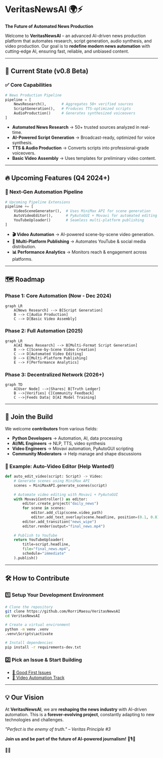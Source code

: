 # VeritasNewsAI 🌍⚡  
**The Future of Automated News Production**

Welcome to **VeritasNewsAI** – an advanced AI-driven news production platform that automates research, script generation, audio synthesis, and video production. Our goal is to **redefine modern news automation** with cutting-edge AI, ensuring fast, reliable, and unbiased content.

---

## 🚀 Current State (v0.8 Beta)  

### ✅ Core Capabilities  

```python
# News Production Pipeline
pipeline = [
    NewsResearch(),       # Aggregates 50+ verified sources
    ScriptGeneration(),   # Produces TTS-optimized scripts
    AudioProduction()     # Generates synthesized voiceovers
]
```

- **Automated News Research** → 50+ trusted sources analyzed in real-time.  
- **AI-Powered Script Generation** → Broadcast-ready, optimized for voice synthesis.  
- **TTS & Audio Production** → Converts scripts into professional-grade voiceovers.  
- **Basic Video Assembly** → Uses templates for preliminary video content.  

---

## 🔥 Upcoming Features (Q4 2024+)  

### 🚧 Next-Gen Automation Pipeline  

```python
# Upcoming Pipeline Extensions
pipeline += [
    VideoSceneGenerator(),  # Uses MiniMax API for scene generation
    AutoVideoEditor(),      # PyAutoGUI + Movavi for automated editing
    YouTubeUploader()       # Seamless multi-platform publishing
]
```

- **🎬 Video Automation** → AI-powered scene-by-scene video generation.  
- **📡 Multi-Platform Publishing** → Automates YouTube & social media distribution.  
- **📊 Performance Analytics** → Monitors reach & engagement across platforms.  

---

## 🗺️ Roadmap  

### **Phase 1: Core Automation (Now - Dec 2024)**  
```mermaid
graph LR
    A[News Research] --> B[Script Generation]
    B --> C[Audio Production]
    C --> D[Basic Video Assembly]
```

### **Phase 2: Full Automation (2025)**  
```mermaid
graph LR
    A[AI News Research] --> B[Multi-Format Script Generation]
    B --> C[Scene-by-Scene Video Creation]
    C --> D[Automated Video Editing]
    D --> E[Multi-Platform Publishing]
    E --> F[Performance Analytics]
```

### **Phase 3: Decentralized Network (2026+)**  
```mermaid
graph TD
    A[User Node] -->|Shares| B[Truth Ledger]
    B -->|Verifies| C[Community Feedback]
    C -->|Feeds Data| D[AI Model Training]
```

---

## 🤝 Join the Build  

We welcome **contributors** from various fields:  

- **Python Developers** → Automation, AI, data processing  
- **AI/ML Engineers** → NLP, TTS, video synthesis  
- **Video Engineers** → Movavi automation, PyAutoGUI scripting  
- **Community Moderators** → Help manage and shape discussions  

### 🎯 Example: Auto-Video Editor (Help Wanted!)

```python
def auto_edit_video(script: Script) -> Video:
    # Generate scenes using MiniMax API
    scenes = MiniMaxAPI.generate_scenes(script)
    
    # Automate video editing with Movavi + PyAutoGUI
    with MovaviController() as editor:
        editor.create_project("daily_news")
        for scene in scenes:
            editor.add_clip(scene.video_path)
            editor.add_text_overlay(scene.headline, position=(0.1, 0.8))  # Lower third overlay
        editor.add_transition("news_wipe")
        editor.render(output="final_news.mp4")
    
    # Publish to YouTube
    return YouTubeUploader(
        title=script.headline,
        file="final_news.mp4",
        schedule="immediate"
    ).publish()
```

---

## 🛠️ How to Contribute  

### 1️⃣ Setup Your Development Environment  

```bash
# Clone the repository
git clone https://github.com/RorriMaesu/VeritasNewsAI
cd VeritasNewsAI

# Create a virtual environment
python -m venv .venv
.venv\Scripts\activate

# Install dependencies
pip install -r requirements-dev.txt
```

### 2️⃣ Pick an Issue & Start Building  
- [📌 Good First Issues](https://github.com/RorriMaesu/VeritasNewsAI/issues?q=is%3Aopen+is%3Aissue+label%3A%22good+first+issue%22)  
- [🎥 Video Automation Track](https://github.com/RorriMaesu/VeritasNewsAI/projects/1)  

---

## 💡 Our Vision  

At **VeritasNewsAI**, we are **reshaping the news industry** with AI-driven automation. This is a **forever-evolving project**, constantly adapting to new technologies and challenges.

*"Perfect is the enemy of truth." – Veritas Principle #3*  

**Join us and be part of the future of AI-powered journalism!** 🚀🎙️📡

🚀🔥
